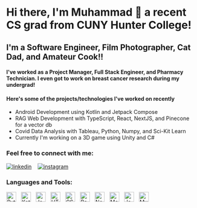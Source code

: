 # Hi there, I'm Muhammad 👋 a recent CS grad from CUNY Hunter College!

## I'm a Software Engineer, Film Photographer, Cat Dad, and Amateur Cook!!
#### I've worked as a Project Manager, Full Stack Engineer, and Pharmacy Technician. I even got to work on breast cancer research during my undergrad!

#### Here's some of the projects/technologies I've worked on recently
  * Android Development using Kotlin and Jetpack Compose
  * RAG Web Development with TypeScript, React, NextJS, and Pinecone for a vector db
  * Covid Data Analysis with Tableau, Python, Numpy, and Sci-Kit Learn
  * Currently I'm working on a 3D game using Unity and C#

### Feel free to connect with me:
[![linkedin](./img/linkedin-dark.svg)](https://www.linkedin.com/in/tanveerm176/)
&nbsp;&nbsp;
[![instagram](./img/instagram-dark.svg)](https://www.instagram.com/mo.veer2319/)

### Languages and Tools:
<img align="left" alt="Python" width="26px" src="https://cdn.jsdelivr.net/gh/devicons/devicon/icons/javascript/javascript-original.svg" style="padding-right:10px;" />
<img align="left" alt="Kotlin" width="26px" src="https://cdn.jsdelivr.net/gh/devicons/devicon/icons/javascript/javascript-original.svg" style="padding-right:10px;" />
<img align="left" alt="JavaScript" width="26px" src="https://cdn.jsdelivr.net/gh/devicons/devicon/icons/javascript/javascript-original.svg" style="padding-right:10px;" />
<img align="left" alt="HTML5" width="26px" src="https://cdn.jsdelivr.net/gh/devicons/devicon/icons/html5/html5-original.svg" style="padding-right:10px;" />
<img align="left" alt="CSS3" width="26px" src="https://cdn.jsdelivr.net/gh/devicons/devicon/icons/css3/css3-original.svg" style="padding-right:10px;" />
<img align="left" alt="React" width="26px" src="https://cdn.jsdelivr.net/gh/devicons/devicon/icons/react/react-original.svg" style="padding-right:10px;" />
<img align="left" alt="Node.js" width="26px" src="https://cdn.jsdelivr.net/gh/devicons/devicon/icons/nodejs/nodejs-original.svg" style="padding-right:10px;" />
<img align="left" alt="MongoDB" width="26px" src="https://cdn.jsdelivr.net/gh/devicons/devicon/icons/mongodb/mongodb-original.svg" style="padding-right:10px;" />
<img align="left" alt="Java" width="26px" src="https://cdn.jsdelivr.net/gh/devicons/devicon/icons/javascript/javascript-original.svg" style="padding-right:10px;" />
<img align="left" alt="MySQL" width="26px" src="https://cdn.jsdelivr.net/gh/devicons/devicon/icons/mysql/mysql-original.svg" style="padding-right:10px;" />

<br />
<br />


[instagram]: https://www.instagram.com/mo.veer2319/
[linkedin]: https://www.linkedin.com/in/tanveerm176/

